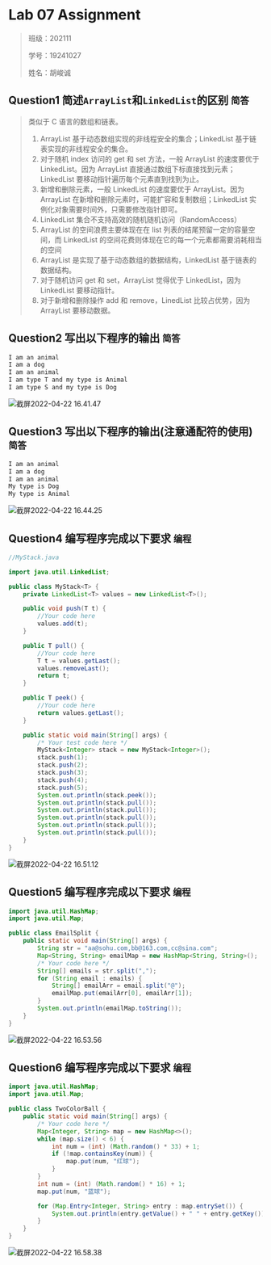 # Lab 07 Assignment

> 班级：202111
>
> 学号：19241027
>
> 姓名：胡峻诚

## Question1 简述`ArrayList`和`LinkedList`的区别 `简答`

> 类似于 C 语言的数组和链表。
>
> 1. ArrayList 基于动态数组实现的非线程安全的集合；LinkedList 基于链表实现的非线程安全的集合。
> 2. 对于随机 index 访问的 get 和 set 方法，一般 ArrayList 的速度要优于 LinkedList。因为 ArrayList 直接通过数组下标直接找到元素；LinkedList 要移动指针遍历每个元素直到找到为止。
> 3. 新增和删除元素，一般 LinkedList 的速度要优于 ArrayList。因为 ArrayList 在新增和删除元素时，可能扩容和复制数组；LinkedList 实例化对象需要时间外，只需要修改指针即可。
> 4. LinkedList 集合不支持高效的随机随机访问（RandomAccess）
> 5. ArrayList 的空间浪费主要体现在在 list 列表的结尾预留一定的容量空间，而 LinkedList 的空间花费则体现在它的每一个元素都需要消耗相当的空间
> 6. ArrayList 是实现了基于动态数组的数据结构，LinkedList 基于链表的数据结构。
> 7. 对于随机访问 get 和 set，ArrayList 觉得优于 LinkedList，因为 LinkedList 要移动指针。
> 8. 对于新增和删除操作 add 和 remove，LinedList 比较占优势，因为 ArrayList 要移动数据。

## Question2 写出以下程序的输出 `简答`

```java
I am an animal
I am a dog
I am an animal
I am type T and my type is Animal
I am type S and my type is Dog
```

![截屏2022-04-22 16.41.47](https://cdn.jsdelivr.net/gh/hjc-owo/hjc-owo.github.io@img/202204221642270.png)

## Question3 写出以下程序的输出(注意通配符的使用) `简答`

```java
I am an animal
I am a dog
I am an animal
My type is Dog
My type is Animal
```

![截屏2022-04-22 16.44.25](https://cdn.jsdelivr.net/gh/hjc-owo/hjc-owo.github.io@img/202204221645391.png)

## Question4 编写程序完成以下要求 `编程`

```java
//MyStack.java

import java.util.LinkedList;

public class MyStack<T> {
    private LinkedList<T> values = new LinkedList<T>();

    public void push(T t) {
        //Your code here
        values.add(t);
    }

    public T pull() {
        //Your code here
        T t = values.getLast();
        values.removeLast();
        return t;
    }

    public T peek() {
        //Your code here
        return values.getLast();
    }

    public static void main(String[] args) {
        /* Your test code here */
        MyStack<Integer> stack = new MyStack<Integer>();
        stack.push(1);
        stack.push(2);
        stack.push(3);
        stack.push(4);
        stack.push(5);
        System.out.println(stack.peek());
        System.out.println(stack.pull());
        System.out.println(stack.pull());
        System.out.println(stack.pull());
        System.out.println(stack.pull());
        System.out.println(stack.pull());
    }
}
```

![截屏2022-04-22 16.51.12](https://cdn.jsdelivr.net/gh/hjc-owo/hjc-owo.github.io@img/202204221651450.png)

## Question5 编写程序完成以下要求 `编程`

```java
import java.util.HashMap;
import java.util.Map;

public class EmailSplit {
    public static void main(String[] args) {
        String str = "aa@sohu.com,bb@163.com,cc@sina.com";
        Map<String, String> emailMap = new HashMap<String, String>();
        /* Your code here */
        String[] emails = str.split(",");
        for (String email : emails) {
            String[] emailArr = email.split("@");
            emailMap.put(emailArr[0], emailArr[1]);
        }
        System.out.println(emailMap.toString());
    }
}
```

![截屏2022-04-22 16.53.56](https://cdn.jsdelivr.net/gh/hjc-owo/hjc-owo.github.io@img/202204221654375.png)

## Question6 编写程序完成以下要求 `编程`

```java
import java.util.HashMap;
import java.util.Map;

public class TwoColorBall {
    public static void main(String[] args) {
        /* Your code here */
        Map<Integer, String> map = new HashMap<>();
        while (map.size() < 6) {
            int num = (int) (Math.random() * 33) + 1;
            if (!map.containsKey(num)) {
                map.put(num, "红球");
            }
        }
        int num = (int) (Math.random() * 16) + 1;
        map.put(num, "蓝球");

        for (Map.Entry<Integer, String> entry : map.entrySet()) {
            System.out.println(entry.getValue() + " " + entry.getKey());
        }
    }
}
```

![截屏2022-04-22 16.58.38](https://cdn.jsdelivr.net/gh/hjc-owo/hjc-owo.github.io@img/202204221658882.png)
